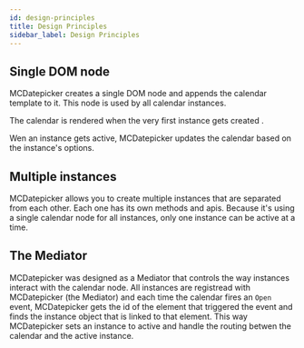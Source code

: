 ```yaml
---
id: design-principles
title: Design Principles
sidebar_label: Design Principles
---
```


## Single DOM node

MCDatepicker creates a single DOM node and appends the calendar template to it. This node is used by all calendar instances.

The calendar is rendered when the very first instance gets created .

Wen an instance gets active, MCDatepicker updates the calendar based on the instance's options.

## Multiple instances

MCDatepicker allows you to create multiple instances that are separated from each other. Each one has its own methods and apis. Because it's using a single calendar node for all instances, only one instance can be active at a time.

## The Mediator

MCDatepicker was designed as a Mediator that controls the way instances interact with the calendar node. All instances are registread with MCDatepicker (the Mediator) and each time the calendar fires an `Open` event, MCDatepicker gets the id of the element that triggered the event and finds the instance object that is linked to that element. This way MCDatepicker sets an instance to active and handle the routing betwen the calendar and the active instance.
